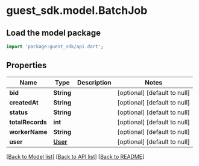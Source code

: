 # guest_sdk.model.BatchJob

## Load the model package
```dart
import 'package:guest_sdk/api.dart';
```

## Properties
Name | Type | Description | Notes
------------ | ------------- | ------------- | -------------
**bid** | **String** |  | [optional] [default to null]
**createdAt** | **String** |  | [optional] [default to null]
**status** | **String** |  | [optional] [default to null]
**totalRecords** | **int** |  | [optional] [default to null]
**workerName** | **String** |  | [optional] [default to null]
**user** | [**User**](User.md) |  | [optional] [default to null]

[[Back to Model list]](../README.md#documentation-for-models) [[Back to API list]](../README.md#documentation-for-api-endpoints) [[Back to README]](../README.md)



